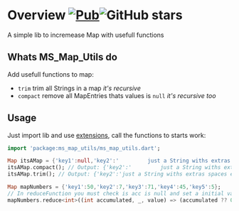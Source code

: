 # Overview [![Pub](https://img.shields.io/pub/v/ms_map_utils.svg)](https://pub.dartlang.org/packages/ms_map_utils)![GitHub stars](https://img.shields.io/github/stars/Marcus-Software/ms_map_utils?style=social)

A simple lib to incremease Map with usefull functions

## Whats MS_Map_Utils do

Add usefull functions to map:

- `trim` trim all Strings in a map _it's recursive_
- `compact` remove all MapEntries thats values is `null` _it's recursive too_

## Usage

Just import lib and use [extensions](https://dart.dev/guides/language/extension-methods), call the functions to starts work:

```dart
import 'package:ms_map_utils/ms_map_utils.dart';

Map itsAMap = {'key1':null,'key2':'         just a String withs extras spaces en start and end            '};
itsAMap.compact(); // Output: {'key2':'         just a String withs extras spaces en start and end            '}
itsAMap.trim(); // Output: {'key2':'just a String withs extras spaces en start and end'}

Map mapNumbers = {'key1':50,'key2':7,'key3':71,'key4':45,'key5':5};
// In reduceFunction you must check is acc is null and set a initial value for it
mapNumbers.reduce<int>((int accumulated, _, value) => (accumulated ?? 0) + (value as int)); // Output 178
```

